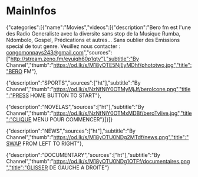 # MainInfos
{"categories":[{"name":"Movies","videos":[{"description":"Bero fm est l'une des Radio Generaliste avec la diversite sans stop de la Musique Rumba, Ndombolo, Gospel, Prédications et autres... Sans oublier des Emissions special de tout genre. Veuillez nous contacter : congomonpays243@gmail.com","sources":["http://stream.zeno.fm/eyuiqh60p1qtv"],"subtitle":"By Channel","thumb":"https://od.lk/s/M18yOTE5NjEyMDhf/phototwo.jpg","title":"BERO FM"},

{"description":"SPORTS","sources":["ht"],"subtitle":"By Channel","thumb":"https://od.lk/s/NzNfNjY0OTMyMjJf/beroIcone.png","title":"PRESS HOME BUTTON TO START"},

{"description":"NOVELAS","sources":["ht"],"subtitle":"By Channel","thumb":"https://od.lk/s/NzNfNjY0OTMxMDBf/beroTvlive.jpg","title":"CLIQUE MENU POUR COMMENCER"}]}]}

{"description":"NEWS","sources":["ht"],"subtitle":"By Channel","thumb":"https://od.lk/s/M18yOTU0NDg2MTdf/news.png","title":"SWAP FROM LEFT TO RIGHT"},

{"description":"DOCUMENTARY","sources":["ht"],"subtitle":"By Channel","thumb":"https://od.lk/s/M18yOTU0NDg1OTFf/documentaires.png","title":"GLISSER DE GAUCHE A DROITE"}
